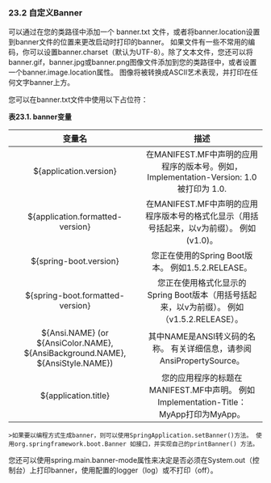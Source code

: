 ### 23.2 自定义Banner

可以通过在您的类路径中添加一个 banner.txt 文件，或者将banner.location设置到banner文件的位置来更改启动时打印的banner。 如果文件有一些不常用的编码，你可以设置banner.charset（默认为UTF-8）。除了文本文件，您还可以将banner.gif，banner.jpg或banner.png图像文件添加到您的类路径中，或者设置一个banner.image.location属性。 图像将被转换成ASCII艺术表现，并打印在任何文字banner上方。

您可以在banner.txt文件中使用以下占位符：

**表23.1. banner变量**

| 变量名 | 描述 |
| :---: | :---: |
| ${application.version} | 在MANIFEST.MF中声明的应用程序的版本号。例如， Implementation-Version: 1.0 被打印为 1.0. |
| ${application.formatted-version} | 在MANIFEST.MF中声明的应用程序版本号的格式化显示（用括号括起来，以v为前缀）。 例如 \(v1.0\)。 |
| ${spring-boot.version} | 您正在使用的Spring Boot版本。 例如1.5.2.RELEASE。 |
| ${spring-boot.formatted-version} | 您正在使用格式化显示的Spring Boot版本（用括号括起来，以v为前缀）。 例如（v1.5.2.RELEASE）。 |
| ${Ansi.NAME} \(or ${AnsiColor.NAME}, ${AnsiBackground.NAME}, ${AnsiStyle.NAME}\) | 其中NAME是ANSI转义码的名称。 有关详细信息，请参阅 AnsiPropertySource。 |
| ${application.title} | 您的应用程序的标题在MANIFEST.MF中声明。 例如Implementation-Title：MyApp打印为MyApp。 |

    >如果要以编程方式生成banner，则可以使用SpringApplication.setBanner()方法。 使用org.springframework.boot.Banner 如接口，并实现自己的printBanner() 方法。
    
您还可以使用spring.main.banner-mode属性来决定是否必须在System.out（控制台）上打印banner，使用配置的logger（log）或不打印（off）。    



